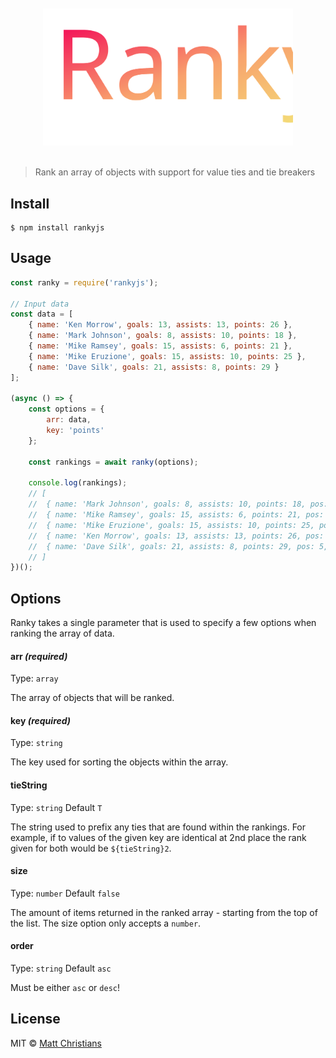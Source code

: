 <div align="center">
	<br>
	<br>
	<img width="400" src="media/ranky.svg" alt="Ranky">
	<br>
	<br>
</div>

> Rank an array of objects with support for value ties and tie breakers

## Install

```
$ npm install rankyjs
```


## Usage

```js
const ranky = require('rankyjs');

// Input data
const data = [
	{ name: 'Ken Morrow', goals: 13, assists: 13, points: 26 },
	{ name: 'Mark Johnson', goals: 8, assists: 10, points: 18 },
	{ name: 'Mike Ramsey', goals: 15, assists: 6, points: 21 },
	{ name: 'Mike Eruzione', goals: 15, assists: 10, points: 25 },
	{ name: 'Dave Silk', goals: 21, assists: 8, points: 29 }
];

(async () => {
	const options = {
		arr: data,
		key: 'points'
	};

	const rankings = await ranky(options);

	console.log(rankings);
	// [
	// 	{ name: 'Mark Johnson', goals: 8, assists: 10, points: 18, pos: 1, rank: 1 },
    // 	{ name: 'Mike Ramsey', goals: 15, assists: 6, points: 21, pos: 2, rank: 2 },
    // 	{ name: 'Mike Eruzione', goals: 15, assists: 10, points: 25, pos: 3, rank: 3 },
    // 	{ name: 'Ken Morrow', goals: 13, assists: 13, points: 26, pos: 4, rank: 4 },
    // 	{ name: 'Dave Silk', goals: 21, assists: 8, points: 29, pos: 5, rank: 5 }
	// ]
})();
```

## Options

Ranky takes a single parameter that is used to specify a few options when ranking the array of data.

#### arr *(required)*
Type: `array`

The array of objects that will be ranked.

#### key *(required)*
Type: `string`

The key used for sorting the objects within the array.

####  tieString
Type: `string`
Default `T`

The string used to prefix any ties that are found within the rankings. For example, if to values of the given key are identical at 2nd place the rank given for both would be ``${tieString}2``.

####  size
Type: `number`
Default `false`

The amount of items returned in the ranked array - starting from the top of the list.  The size option only accepts a `number`.

####  order
Type: `string`
Default `asc`

Must be either `asc` or `desc`!

## License

MIT © [Matt Christians](https://matt.tc)
